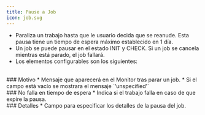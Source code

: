 ```yaml
---
title: Pause a Job
icon: job.svg
---
```

* Paraliza un trabajo hasta que le usuario decida que se reanude. Esta pausa tiene un tiempo de espera máximo establecido en 1 día.
* Un job se puede pausar en el estado INIT y CHECK. Si un job se cancela mientras está parado, el job fallará.
* Los elementos configurables son los siguientes:

<br />
### Motivo
* Mensaje que aparecerá en el Monitor tras parar un job.
* Si el campo está vacío se mostrara el mensaje `‘unspecified’`

<br />
### No falla en tiempo de espera
* Indica si el trabajo falla en caso de que expire la pausa.

<br />
### Detalles
* Campo para especificar los detalles de la pausa del job.